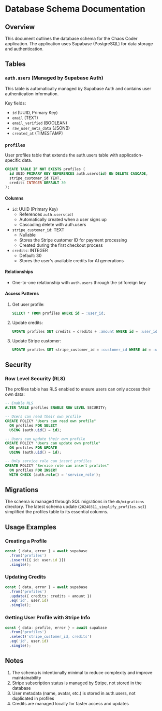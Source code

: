 # Database Schema Documentation

## Overview

This document outlines the database schema for the Chaos Coder application. The application uses Supabase (PostgreSQL) for data storage and authentication.

## Tables

### `auth.users` (Managed by Supabase Auth)

This table is automatically managed by Supabase Auth and contains user authentication information.

Key fields:
- `id` (UUID, Primary Key)
- `email` (TEXT)
- `email_verified` (BOOLEAN)
- `raw_user_meta_data` (JSONB)
- `created_at` (TIMESTAMP)

### `profiles`

User profiles table that extends the auth.users table with application-specific data.

```sql
CREATE TABLE IF NOT EXISTS profiles (
  id UUID PRIMARY KEY REFERENCES auth.users(id) ON DELETE CASCADE,
  stripe_customer_id TEXT,
  credits INTEGER DEFAULT 30
);
```

#### Columns
- `id`: UUID (Primary Key)
  - References `auth.users(id)`
  - Automatically created when a user signs up
  - Cascading delete with auth.users
- `stripe_customer_id`: TEXT
  - Nullable
  - Stores the Stripe customer ID for payment processing
  - Created during the first checkout process
- `credits`: INTEGER
  - Default: 30
  - Stores the user's available credits for AI generations

#### Relationships
- One-to-one relationship with `auth.users` through the `id` foreign key

#### Access Patterns
1. Get user profile:
   ```sql
   SELECT * FROM profiles WHERE id = :user_id;
   ```

2. Update credits:
   ```sql
   UPDATE profiles SET credits = credits + :amount WHERE id = :user_id;
   ```

3. Update Stripe customer:
   ```sql
   UPDATE profiles SET stripe_customer_id = :customer_id WHERE id = :user_id;
   ```

## Security

### Row Level Security (RLS)

The profiles table has RLS enabled to ensure users can only access their own data:

```sql
-- Enable RLS
ALTER TABLE profiles ENABLE ROW LEVEL SECURITY;

-- Users can read their own profile
CREATE POLICY "Users can read own profile"
  ON profiles FOR SELECT
  USING (auth.uid() = id);

-- Users can update their own profile
CREATE POLICY "Users can update own profile"
  ON profiles FOR UPDATE
  USING (auth.uid() = id);

-- Only service role can insert profiles
CREATE POLICY "Service role can insert profiles"
  ON profiles FOR INSERT
  WITH CHECK (auth.role() = 'service_role');
```

## Migrations

The schema is managed through SQL migrations in the `db/migrations` directory. The latest schema update (`20240311_simplify_profiles.sql`) simplified the profiles table to its essential columns.

## Usage Examples

### Creating a Profile

```typescript
const { data, error } = await supabase
  .from('profiles')
  .insert([{ id: user.id }])
  .single();
```

### Updating Credits

```typescript
const { data, error } = await supabase
  .from('profiles')
  .update({ credits: credits + amount })
  .eq('id', user.id)
  .single();
```

### Getting User Profile with Stripe Info

```typescript
const { data: profile, error } = await supabase
  .from('profiles')
  .select('stripe_customer_id, credits')
  .eq('id', user.id)
  .single();
```

## Notes

1. The schema is intentionally minimal to reduce complexity and improve maintainability
2. Stripe subscription status is managed by Stripe, not stored in the database
3. User metadata (name, avatar, etc.) is stored in auth.users, not duplicated in profiles
4. Credits are managed locally for faster access and updates 